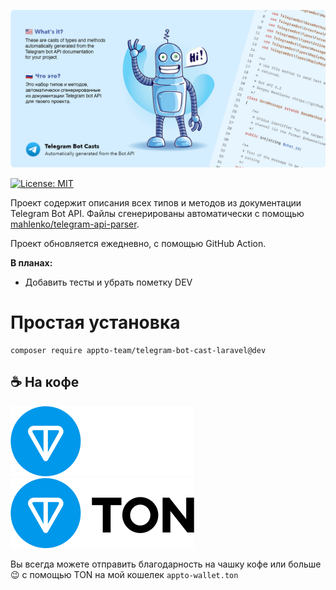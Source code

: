 ![alt text](TelegramBotCastsCover.png "Telegram Bot Casts")

[![License: MIT](https://img.shields.io/badge/License-MIT-blue.svg)](https://opensource.org/licenses/MIT)

Проект содержит описания всех типов и методов из документации Telegram Bot API.
Файлы сгенерированы автоматически с помощью [mahlenko/telegram-api-parser](https://github.com/mahlenko/telegram-api-parser).

Проект обновляется ежедневно, с помощью GitHub Action.

**В планах:**
- Добавить тесты и убрать пометку DEV

# Простая установка

```shell
composer require appto-team/telegram-bot-cast-laravel@dev
```

## ☕️ На кофе

![TonBlockchainLogo](/ton_logo_dark_background.svg#gh-dark-mode-only)
![TonBlockchainLogo](/ton_logo_light_background.svg#gh-light-mode-only)

Вы всегда можете отправить благодарность на чашку кофе или больше 😉 с помощью TON на мой кошелек
`appto-wallet.ton`

